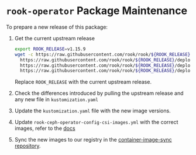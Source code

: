 # `rook-operator` Package Maintenance

To prepare a new release of this package:

1. Get the current upstream release

   ```bash
   export ROOK_RELEASE=v1.15.9
   wget -c https://raw.githubusercontent.com/rook/rook/${ROOK_RELEASE}/deploy/examples/common.yaml \
     https://raw.githubusercontent.com/rook/rook/${ROOK_RELEASE}/deploy/examples/crds.yaml \
     https://raw.githubusercontent.com/rook/rook/${ROOK_RELEASE}/deploy/examples/toolbox.yaml \
     https://raw.githubusercontent.com/rook/rook/${ROOK_RELEASE}/deploy/examples/operator.yaml
   ```

   Replace `ROOK_RELEASE` with the current upstream release.

2. Check the differences introduced by pulling the upstream release and any new
   file in `kustomization.yaml`
3. Update the `kustomization.yaml` file with the new image versions.
4. Update `rook-ceph-operator-config-csi-images.yml` with the correct images, refer
   to the [docs](https://rook.io/docs/rook/v1.15/Storage-Configuration/Ceph-CSI/custom-images/)
5. Sync the new images to our registry in the [container-image-sync repository](https://github.com/sighupio/fury-distribution-container-image-sync/blob/main/modules/storage/images.yml).
